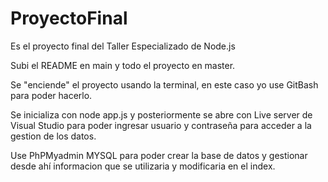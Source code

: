 # ProyectoFinal
Es el proyecto final del Taller Especializado de Node.js

Subi el README en main y todo el proyecto en master.

Se "enciende" el proyecto usando la terminal, en este caso yo use GitBash para poder hacerlo.

Se inicializa con node app.js y posteriormente se abre con Live server de Visual Studio para poder ingresar usuario y contraseña para acceder a la gestion de los datos.

Use PhPMyadmin MYSQL para poder crear la base de datos y gestionar desde ahí informacion que se utilizaria y modificaria en el index.
